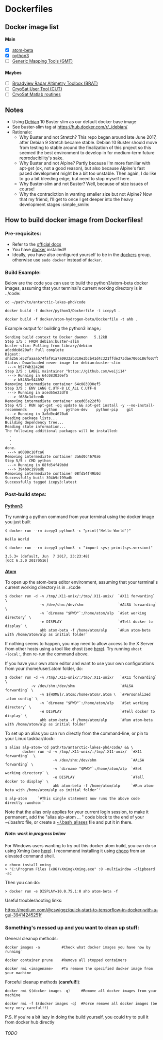 # Dockerfiles

## Docker image list

#### Main
- [x] [atom-beta](https://atom.io/)
- [x] [python3](https://www.python.org)
- [ ] [Generic Mapping Tools (GMT)](http://gmt.soest.hawaii.edu/)

#### Maybes
- [ ] [Broadview Radar Altimetry Toolbox (BRAT)](https://github.com/BRAT-DEV/main)
- [ ] [CryoSat User Tool (CUT)](https://earth.esa.int/web/guest/-/cryosat-user-tool-7386)
- [ ] [CryoSat Matlab routines](https://earth.esa.int/web/guest/-/cryosat-matlab-routines)

## Notes
- Using [Debian](http://www.debian.org/) 10 Buster slim as our default docker base image
- See buster-slim tag at https://hub.docker.com/r/_/debian/
- Rationale:
  - Why Buster and not Stretch? This repo began around late June 2017, after Debian 9 Stretch became stable. Debian 10 Buster should move from testing to stable around the finalization of this project so this seemed the best environment to develop in for medium-term future reproducibility's sake.
  - Why Buster and not Alpine? Partly because I'm more familiar with apt-get (ok, not a good reason), but also because Alpine's fast paced development might be a bit too unstable. Then again, I do like to go a bit bleeding edge, but need to stop myself here.
  - Why Buster-slim and not Buster? Well, because of size issues of course!
  - Why the contradiction in wanting smaller size but not Alpine? Now that my friend, I'll get to once I get deeper into the heavy development stages  :simple_smile:

## How to build docker image from Dockerfiles!

### Pre-requisites:
- Refer to the [official docs](https://docs.docker.com/engine/reference/builder/)
- You have [docker](https://www.docker.com/) installed!!
- Ideally, you have also configured yourself to be in the [dockers](https://docs.docker.com/engine/installation/linux/linux-postinstall/#manage-docker-as-a-non-root-user) group, otherwise use `sudo docker` instead of `docker`.

### Build Example:
Below are the code you can use to build the python3/atom-beta docker images, assuming that your terminal's current working directory is in ../code:

`cd ~/path/to/antarctic-lakes-phd/code`

`docker build -f docker/python3/Dockerfile -t icepy3 .`

`docker build -f docker/atom-hydrogen-beta/Dockerfile -t ahb .`


Example output for building the python3 image,:

    Sending build context to Docker daemon   5.12kB
    Step 1/5 : FROM debian:buster-slim
    buster-slim: Pulling from library/debian
    a6cddc8d20af: Pull complete
    Digest: sha256:e52faaaab74faf91a7a0933ab310e3bcb41d4c321ffde373dae7066186f607f5
    Status: Downloaded newer image for debian:buster-slim
     ---> b57f4b324200
    Step 2/5 : LABEL maintainer "https://github.com/weiji14"
     ---> Running in 64c083030ef5
     ---> b5483e944092
    Removing intermediate container 64c083030ef5
    Step 3/5 : ENV LANG C.UTF-8 LC_ALL C.UTF-8
     ---> Running in aced65e22df8
     ---> f688c1dfeedb
    Removing intermediate container aced65e22df8
    Step 4/5 : RUN apt-get -qq update && apt-get install -y --no-install-recommends        python    python-dev    python-pip    git
     ---> Running in 3a6d0c4670a6
    Reading package lists...
    Building dependency tree...
    Reading state information...
    The following additional packages will be installed:
      .
      .
      .
    done.
     ---> a0088c18fca6
    Removing intermediate container 3a6d0c4670a6
    Step 5/5 : CMD python
     ---> Running in 08fd54f49b0d
     ---> 394b9c199adb
    Removing intermediate container 08fd54f49b0d
    Successfully built 394b9c199adb
    Successfully tagged icepy3:latest


### Post-build steps:

#### [Python3](https://www.python.org)

Try running a python command from your terminal using the docker image you just built

    $ docker run --rm icepy3 python3 -c "print('Hello World')"

    Hello World

    $ docker run --rm icepy3 python3 -c "import sys; print(sys.version)"

    3.5.3+ (default, Jun  7 2017, 23:23:48)
    [GCC 6.3.0 20170516]

#### [Atom](https://atom.io/)

To open up the atom-beta editor environment, assuming that your terminal's current working directory is in ../code

    $ docker run -d -v /tmp/.X11-unix/:/tmp/.X11-unix/  `#X11 forwarding` \
                    -v /dev/shm:/dev/shm                `#ALSA forwarding` \
                    -v `dirname "$PWD"`:/home/atom/alp  `#Set working directory` \
                    -e DISPLAY                          `#Tell docker to display` \
                    ahb atom-beta -f /home/atom/alp     `#Run atom-beta with /home/atom/alp as initial folder`

If nothing seems to happen, you may need to allow access to the X Server from other hosts using a tool like xhost (see [here](https://stackoverflow.com/questions/16296753/can-you-run-gui-apps-in-a-docker-container#comment65709322_25168483)). Try running `xhost +local:`, then re-run the command above.


If you have your own atom editor and want to use your own configurations from your /home/user/.atom folder, do:

    $ docker run -d -v /tmp/.X11-unix/:/tmp/.X11-unix/   `#X11 forwarding` \
                -v /dev/shm:/dev/shm                     `#ALSA forwarding` \
                    -v ${HOME}/.atom:/home/atom/.atom \  `#Personalized .atom config` \
                    -v `dirname "$PWD"`:/home/atom/alp   `#Set working directory` \
                    -e DISPLAY                           `#Tell docker to display` \
                    ahb atom-beta -f /home/atom/alp      `#Run atom-beta with /home/atom/alp as initial folder`

To set up an alias you can run directly from the command-line, or pin to your Linux taskbar/dock:

    $ alias alp-atom='cd path/to/antarctic-lakes-phd/code/ && \
            docker run -d -v /tmp/.X11-unix/:/tmp/.X11-unix/  `#X11 forwarding`  \
                          -v /dev/shm:/dev/shm                `#ALSA forwarding` \
                          -v `dirname "$PWD"`:/home/atom/alp  `#Set working directory` \
                          -e DISPLAY                          `#Tell docker to display` \
                          ahb atom-beta -f /home/atom/alp     `#Run atom-beta with /home/atom/alp as initial folder`'

    $ alp-atom     `#This single statement now runs the above code directly :woohoo:`

Note that the alias only applies for your current login session, to make it permanent, add the "alias alp-atom ... " code block to the end of your ~/.bashrc file, or create a [~/.bash_aliases](https://askubuntu.com/questions/17536/how-do-i-create-a-permanent-bash-alias/17537#17537) file and put it in there.

##### ***Note: work in progress below***

For Windows users wanting to try out this docker atom build, you can do so using Xming (see [here](https://github.com/moby/moby/issues/8710#issuecomment-135109677)). I recommend installing it using [choco](https://chocolatey.org/) from an elevated command shell.

    > choco install xming
    > "C:\Program Files (x86)\Xming\Xming.exe" :0 -multiwindow -clipboard -ac

Then you can do:

    > docker run -e DISPLAY=10.0.75.1:0 ahb atom-beta -f

Useful troubleshooting links:

https://medium.com/@cswiggz/quick-start-to-tensorflow-in-docker-with-a-gui-39414245251f


### Something's messed up and you want to clean up stuff:

General cleanup methods:

    docker images -a          #Check what docker images you have now by running`

    docker container prune    #Remove all stopped containers

    docker rmi <imagename>    #To remove the specified docker image from your machine



Forceful cleanup methods (**careful!!**):

    docker rmi $(docker images -q)     #Remove all docker images from your machine

    docker rmi -f $(docker images -q)  #Force remove all docker images (be very very careful!!)

P.S. If you're a bit lazy in doing the build yourself, you could try to pull it from docker hub directly

###### TODO
